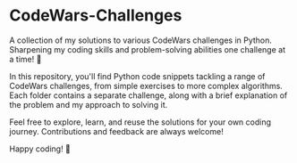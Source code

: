 # CodeWars-Challenges
A collection of my solutions to various CodeWars challenges in Python. Sharpening my coding skills and problem-solving abilities one challenge at a time! 🚀

In this repository, you'll find Python code snippets tackling a range of CodeWars challenges, from simple exercises to more complex algorithms. Each folder contains a separate challenge, along with a brief explanation of the problem and my approach to solving it.

Feel free to explore, learn, and reuse the solutions for your own coding journey. Contributions and feedback are always welcome!

Happy coding! 🎉
